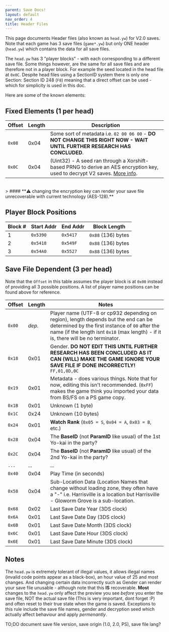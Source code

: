 ```yaml
---
parent: Save Docs!
layout: default
nav_order: 4
title: Header Files
---
```


This page documents Header files (also known as `head.yw`) for V2.0 saves. Note that each game has 3 save files (`game*.yw`) but only ONE header (`head.yw`) which contains the data for all save files.

The `head.yw` has 3 "player blocks" - with each corresponding to a different save file. Some things however, are the same for all save files and are therefore not in a player block. For example the seed located in the head file at `0x0C`. Despite head files using a SectionID system there is only one Section: Section ID 248 (`F8`) meaning that a direct offset can be used - which for simplicity is used in this doc.

Here are some of the known elements:

## Fixed Elements (1 per head)


| Offset | Length  | Description                                                                                                    |
| ------ | ------- | -------------------------------------------------------------------------------------------------------------- |
| `0x08` | 0x04    | Some sort of metadata i.e. `02 00 06 00` - **DO NOT CHANGE THIS RIGHT NOW - WAIT UNTIL FURTHER RESEARCH HAS CONCLUDED**.         |
| `0x0C` | 0x04    | (Uint32) - A seed ran through a Xorshift-based PRNG to derive an AES encryption key, used to decrypt V2 saves. [More info](./decrypt.html). |

<br/>
 > #### **⚠️ changing the encryption key can render your save file unrecoverable with current technology (AES-128).**

## Player Block Positions

| Block # | Start Addr | End Addr | Block Length        |
| ------- | ---------- | -------- | ------------------- |
| 1       | `0x5390`   | `0x5417` | `0x88` (136) bytes  |
| 2       | `0x5418`   | `0x549F` | `0x88` (136) bytes  |
| 3       | `0x54A0`   | `0x5527` | `0x88` (136) bytes  |

## Save File Dependent (3 per head)
Note that the `Offset` in this table assumes the player block is at `0x00` instead of providing all 3 possible positions. A list of player name positions can be found above for reference.

| Offset | Length  | Notes                                                                                                                                                                         |
| ------ | ------- | ----------------------------------------------------------------------------------------------------------------------------------------------------------------------------- |
| `0x00` | *dep.*  | Player name (UTF-8 or cp932 depending on region), length depends but the end can be determined by the first instance of `00` after the name (if the length isnt `0x18` (max length) - if it is, there will be no terminator. |
| `0x18` | 0x01    | Gender. **DO NOT EDIT THIS UNTIL FURTHER RESEARCH HAS BEEN CONCLUDED AS IT CAN (WILL) MAKE THE GAME IGNORE YOUR SAVE FILE IF DONE INCORRECTLY!**  `FF,01,0D,0C`               |
| `0x19` | 0x01    | Metadata - does various things. Note that for now, editing this isn't recommended. (`0xFF`) makes the game think you imported your data from BS/FS on a PS game copy.         |
| `0x1B` | 0x01    | Unknown (1 byte)                                                                                                                                                              |
| `0x1C` | 0x24    | Unknown (10 bytes)                                                                                                                                                            |
| `0x24` | 0x01    | **Watch Rank** (`0x05 = S`, `0x04 = A`, `0x03 = B`, etc.)                                                                                                                     |
| `0x28` | 0x04    | The **BaseID** (not **ParamID** like usual) of the 1st Yo-kai in the party?                                                                                                   |
| `0x2C` | 0x04    | The **BaseID** (not **ParamID** like usual) of the 2nd Yo-kai in the party?                                                                                                   |
| `...`  | ...     | ...                                                                                                                                                                           |
| `0x40` | 0x04    | Play Time (in seconds)                                                                                                                                                        | 
| `0x58` | 0x04    | Sub-Location Data (Location Names that change without loading zone, they often have a "-" i.e. Harrisville is a location but Harrisville - Gloworm Grove is a sub-location.   | 
| `0x68` | 0x02    | Last Save Date Year (3DS clock)                                                                                                                                               |
| `0x6A` | 0x01    | Last Save Date Day (3DS clock)                                                                                                                                                |
| `0x6B` | 0x01    | Last Save Date Month (3DS clock)                                                                                                                                              |
| `0x6C` | 0x01    | Last Save Date Hour (3DS clock)                                                                                                                                               |
| `0x6E` | 0x01    | Last Save Date Minute (3DS clock)                                                                                                                                             |

## Notes
The `head.yw` is extremely tolerant of illegal values, it allows illegal names (invalid code points appear as a black-box), an hour value of 25 and most changes. And changing certain data incorrectly such as Gender can render your save file unusable - although note that this **IS** recoverable. **Most** changes to the `head.yw` only affect the preview you see *before* you enter the save file, NOT the actual save file (This is very important, dont forget :P) and often reset to their true state when the game is saved. Exceptions to this rule include the save file names, gender and decryption seed which actually affect behaviour and apply *permenantly*.

TO;DO document save file version, save origin (1.0, 2.0, PS), save file lang?

<!--
legacy:
1-8 = Name (Length: 0x8 or 8) in UTF8-LE
9-36 = Unknown
37 = Save File Rank 05 = S, 04 = A etc
38 - 104 Unknown (Length: 0x60 or 96)
Then Int/Uint16 Year followed by LEB/ULEB128 Day, LEB/ULEB128 OR INT8/UINT8 Month (Identical in this case), then LEB/ULEB128 OR INT8/UINT8 Hour (Again, identical in this case), then LEB/ULEB128 OR INT8/UINT8 Minute (Again, identical in this case), then (this isn't shown, but is internally used) then LEB/ULEB128 OR INT8/UINT8 Seconds?

53B8-53D2

53C0-53D0

-->
